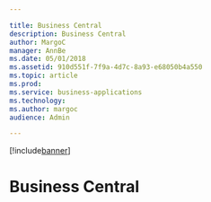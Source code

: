 ```yaml
---

title: Business Central
description: Business Central
author: MargoC
manager: AnnBe
ms.date: 05/01/2018
ms.assetid: 910d551f-7f9a-4d7c-8a93-e68050b4a550
ms.topic: article
ms.prod: 
ms.service: business-applications
ms.technology: 
ms.author: margoc
audience: Admin

---
```


[!include[banner](../../includes/banner.md)]

#  Business Central


